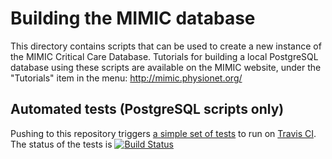 # Building the MIMIC database

This directory contains scripts that can be used to create a new instance of the MIMIC Critical Care Database. Tutorials for building a local PostgreSQL database using these scripts are available on the MIMIC website, under the "Tutorials" item in the menu: http://mimic.physionet.org/

## Automated tests (PostgreSQL scripts only)

Pushing to this repository triggers [a simple set of tests](https://github.com/MIT-LCP/mimic-code/tree/master/tests) to run on [Travis CI](https://travis-ci.org/). The status of the tests is [![Build Status](https://travis-ci.org/MIT-LCP/mimic-code.svg?branch=master)](https://travis-ci.org/MIT-LCP/mimic-code)


